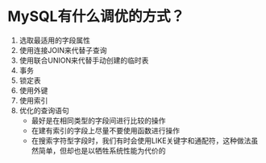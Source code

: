 # MySQL有什么调优的方式？

1. 选取最适用的字段属性
2. 使用连接JOIN来代替子查询
3. 使用联合UNION来代替手动创建的临时表
4. 事务
5. 锁定表
6. 使用外键
7. 使用索引
8. 优化的查询语句
   - 最好是在相同类型的字段间进行比较的操作
   - 在建有索引的字段上尽量不要使用函数进行操作
   - 在搜索字符型字段时，我们有时会使用LIKE关键字和通配符，这种做法虽然简单，但却也是以牺牲系统性能为代价的